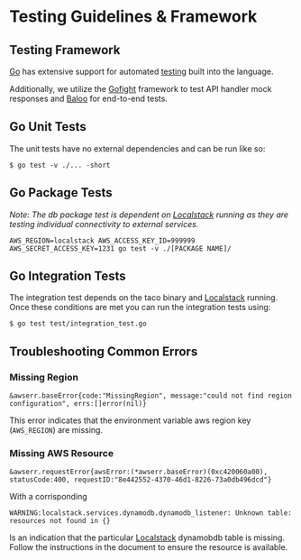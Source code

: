 # Testing Guidelines & Framework

## Testing Framework

[Go](https://golang.org) has extensive support for automated [testing](https://golang.org/pkg/testing/) built into the language.


Additionally, we utilize the [Gofight](https://github.com/appleboy/gofight) framework to test API handler mock responses and [Baloo](gopkg.in/h2non/baloo.v3) for end-to-end tests.

## Go Unit Tests
The unit tests have no external dependencies and can be run like so:
```shell
$ go test -v ./... -short
```

## Go Package Tests

_Note: The db package test is dependent on [Localstack](docs/localstack.md) running as they are testing individual connectivity to
external services._

```shell
AWS_REGION=localstack AWS_ACCESS_KEY_ID=999999 AWS_SECRET_ACCESS_KEY=1231 go test -v ./[PACKAGE NAME]/
```

## Go Integration Tests

The integration test depends on the taco binary and [Localstack](docs/localstack.md) running.  Once these conditions are met you can run the integration tests using:

```shell
$ go test test/integration_test.go
```

## Troubleshooting Common Errors

### Missing Region

```
&awserr.baseError{code:"MissingRegion", message:"could not find region configuration", errs:[]error(nil)}
```

This error indicates that the environment variable aws region key (`AWS_REGION`) are missing.

### Missing AWS Resource

```
&awserr.requestError{awsError:(*awserr.baseError)(0xc420060a00), statusCode:400, requestID:"8e442552-4370-46d1-8226-73a0db496dcd"}
```

With a corrisponding
```
WARNING:localstack.services.dynamodb.dynamodb_listener: Unknown table: resources not found in {}
```

Is an indication that the particular [Localstack](docs/localstack.md) dynamobdb table is missing. Follow the instructions in the document to ensure the resource is available.
